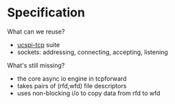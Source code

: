# Specification #

What can we reuse?

* [ucspi-tcp](http://cr.yp.to/ucspi-tcp.html) suite
* sockets: addressing, connecting, accepting, listening

What's still missing?

* the core async io engine in tcpforward
* takes pairs of (rfd,wfd) file descriptors
* uses non-blocking i/o to copy data from rfd to wfd

